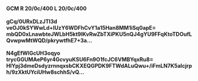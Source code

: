 #### GCM R 20/0c/400 L 20/0c/400
**gCq/0URxDLzJTI3d**<br/>**veOJ0kSYWwLd+IUzY6WDFhCvY1a15Han8MM1iSq0apE=**<br/>**mbQD0xLnawbteJWLbH5kt9lKvRwZbTXiPKU5nQJ4gYU9FFqKtoTDOufLQvwpwMtWQD/pkrywtfhE7+3a...**<br/><br/>
**N4gEfWlGcUH3oqyo**<br/>**trycGGUMAeP6yr4GcvyuKSU6Fn9O1fcJC6VMBYqxRu8=**<br/>**HlYpj3dmeDsdyzrnnqxsbCKXEQGPDK9FTWdALuQwu+/iFmLN7K5alcjrph/9zXktUYciUHw8schhS/vQ...**